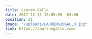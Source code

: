 ```yaml
---
title: Lauren Gallo
date: 2017-12-11 15:05:00 -05:00
position: 31
image: "/uploads/LAUREN%20GALLO.jpg"
link: https://laurenmgallo.com/
---
```


